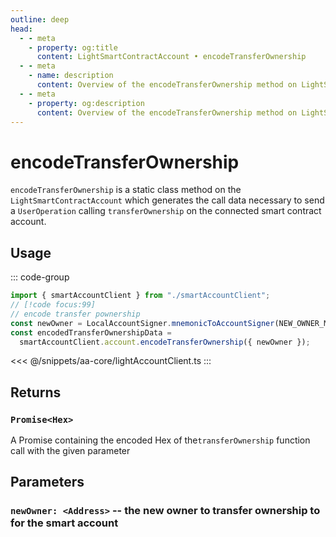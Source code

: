 ```yaml
---
outline: deep
head:
  - - meta
    - property: og:title
      content: LightSmartContractAccount • encodeTransferOwnership
  - - meta
    - name: description
      content: Overview of the encodeTransferOwnership method on LightSmartContractAccount
  - - meta
    - property: og:description
      content: Overview of the encodeTransferOwnership method on LightSmartContractAccount
---
```


# encodeTransferOwnership

`encodeTransferOwnership` is a static class method on the `LightSmartContractAccount` which generates the call data necessary to send a `UserOperation` calling `transferOwnership` on the connected smart contract account.

## Usage

::: code-group

```ts [example.ts]
import { smartAccountClient } from "./smartAccountClient";
// [!code focus:99]
// encode transfer pownership
const newOwner = LocalAccountSigner.mnemonicToAccountSigner(NEW_OWNER_MNEMONIC);
const encodedTransferOwnershipData =
  smartAccountClient.account.encodeTransferOwnership({ newOwner });
```

<<< @/snippets/aa-core/lightAccountClient.ts
:::

## Returns

### `Promise<Hex>`

A Promise containing the encoded Hex of the`transferOwnership` function call with the given parameter

## Parameters

### `newOwner: <Address>` -- the new owner to transfer ownership to for the smart account
